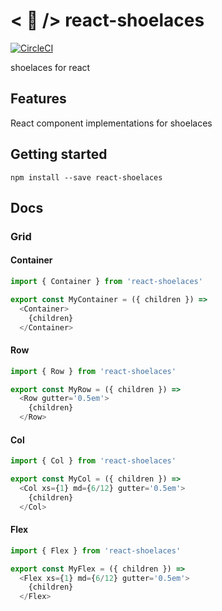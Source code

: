 # < 👟 /> react-shoelaces
[![CircleCI](https://circleci.com/gh/will-hitchcock/react-shoelaces.svg?style=svg)](https://circleci.com/gh/will-hitchcock/react-shoelaces)

shoelaces for react

## Features
React component implementations for shoelaces

## Getting started

```
npm install --save react-shoelaces
```

## Docs

### Grid

#### Container
```javascript
import { Container } from 'react-shoelaces'

export const MyContainer = ({ children }) =>
  <Container>
    {children}
  </Container>
```
#### Row
```javascript
import { Row } from 'react-shoelaces'

export const MyRow = ({ children }) =>
  <Row gutter='0.5em'>
    {children}
  </Row>
```
#### Col
```javascript
import { Col } from 'react-shoelaces'

export const MyCol = ({ children }) =>
  <Col xs={1} md={6/12} gutter='0.5em'>
    {children}
  </Col>
```

#### Flex
```javascript
import { Flex } from 'react-shoelaces'

export const MyFlex = ({ children }) =>
  <Flex xs={1} md={6/12} gutter='0.5em'>
    {children}
  </Flex>
```
